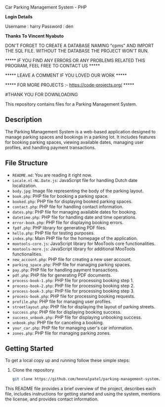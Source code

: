 Car Parking  Management System - PHP

**Login  Details**

Username : harry
Password : den 

**Thanks To Vincent Nyabuto**

DON'T FORGET TO CREATE A DATABASE NAMING "cpms" AND IMPORT THE SQL FILE.
WITHOUT THE DATABASE THE PROJECT WON'T RUN.

***** IF YOU FIND ANY ERRORS OR ANY PROBLEMS RELATED THIS PROGRAM, FEEL FREE TO CONTACT US *****  


***** LEAVE A COMMENT IF YOU LOVED OUR WORK *****


***** FOR MORE PROJECTS :- https://code-projects.org/ *****

#THANK YOU FOR DOWNLOADING



This repository contains files for a Parking Management System.

## Description

The Parking Management System is a web-based application designed to manage parking spaces and bookings in a parking lot. It includes features for booking parking spaces, viewing available dates, managing user profiles, and handling payment transactions.

## File Structure

- `README.md`: You are reading it right now.
- `Locale.nl-NL.Date.js`: JavaScript file for handling Dutch date localization.
- `body.jpg`: Image file representing the body of the parking layout.
- `book.php`: PHP file for booking a parking space.
- `booked.php`: PHP file for displaying booked parking spaces.
- `contact.php`: PHP file for handling contact information.
- `dates.php`: PHP file for managing available dates for booking.
- `datetime.php`: PHP file for handling date and time operations.
- `error-book.php`: PHP file for displaying booking errors.
- `fpdf.php`: PHP library for generating PDF files.
- `hello.php`: PHP file for testing purposes.
- `index.php`: Main PHP file for the homepage of the application.
- `mootools-core.js`: JavaScript library for MooTools core functionalities.
- `mootools-more.js`: JavaScript library for additional MooTools functionalities.
- `new_account.php`: PHP file for creating a new user account.
- `parking_space.php`: PHP file for managing parking spaces.
- `pay.php`: PHP file for handling payment transactions.
- `pdf.php`: PHP file for generating PDF documents.
- `process-book-1.php`: PHP file for processing booking step 1.
- `process-book-2.php`: PHP file for processing booking step 2.
- `process-book-3.php`: PHP file for processing booking step 3.
- `process-book.php`: PHP file for processing booking requests.
- `profile.php`: PHP file for managing user profiles.
- `streetlayout.php`: PHP file for displaying the layout of parking streets.
- `success.php`: PHP file for displaying booking success.
- `success_unbook.php`: PHP file for displaying unbooking success.
- `unbook.php`: PHP file for canceling a booking.
- `your_car.php`: PHP file for managing user's car information.
- `zones.php`: PHP file for managing parking zones.

## Getting Started

To get a local copy up and running follow these simple steps:

1. Clone the repository
   ```sh
   git clone https://github.com/heenalpatel/parking-management-system.git

   
This README file provides a brief overview of the project, describes each file, includes instructions for getting started and using the system, mentions the license, and provides contact information.

